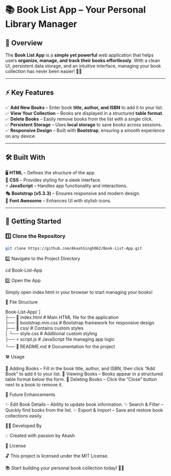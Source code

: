 # 📚 Book List App – Your Personal Library Manager  

## 🌟 Overview  
The **Book List App** is a **simple yet powerful** web application that helps users **organize, manage, and track their books effortlessly**. With a clean UI, persistent data storage, and an intuitive interface, managing your book collection has never been easier! 📖✨  

---

## ⚡ Key Features  
✅ **Add New Books** – Enter book **title, author, and ISBN** to add it to your list.  
✅ **View Your Collection** – Books are displayed in a structured **table format**.  
✅ **Delete Books** – Easily remove books from the list with a single click.  
✅ **Persistent Storage** – Uses **local storage** to save books across sessions.  
✅ **Responsive Design** – Built with **Bootstrap**, ensuring a smooth experience on any device.  

---

## 🛠 Built With  
🖥️ **HTML** – Defines the structure of the app.  
🎨 **CSS** – Provides styling for a sleek interface.  
⚡ **JavaScript** – Handles app functionality and interactions.  
🎭 **Bootstrap (v5.3.3)** – Ensures responsive and modern design.  
🔗 **Font Awesome** – Enhances UI with stylish icons.  

---

## 🚀 Getting Started  

### 1️⃣ Clone the Repository  
```bash
git clone https://github.com/AkashSingh062/Book-List-App.git
```
2️⃣ Navigate to the Project Directory

cd Book-List-App

3️⃣ Open the App

Simply open index.html in your browser to start managing your books!

📁 File Structure

Book-List-App/
│  
├── 📝 index.html          # Main HTML file for the application  
├── 🎨 bootstrap.min.css    # Bootstrap framework for responsive design  
├── 📂 css/                 # Contains custom styles  
│   └── style.css          # Additional custom styling  
├── ⚡ script.js            # JavaScript file managing app logic  
└── 📖 README.md           # Documentation for the project  

🛠 Usage

📌 Adding Books – Fill in the book title, author, and ISBN, then click “Add Book” to add it to your list.
📌 Viewing Books – Books appear in a structured table format below the form.
📌 Deleting Books – Click the “Close” button next to a book to remove it.

🌟 Future Enhancements

✨ Edit Book Details – Ability to update book information.
✨ Search & Filter – Quickly find books from the list.
✨ Export & Import – Save and restore book collections easily.

👨‍💻 Developed By

💡 Created with passion by Akash

📜 License

🔓 This project is licensed under the MIT License.

📚 Start building your personal book collection today! 📖🚀
